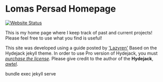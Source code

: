 # Lomas Persad Homepage

<a href="https://lomaspersad.github.io/"><img alt="Website Status" src="https://img.shields.io/website?down_message=offline&style=flat-square&up_color=green&up_message=online&url=https%3A%2F%2Flomaspersad.github.io%2F"/></a>



This is my home page where I keep track of past and current projects!
Please feel free to use what you find is useful!


This site was developed using a guide posted by ['Lazyren'](https://lazyren.github.io/about/)
Based on the Hydejack jekyll theme. In order to use Pro version of Hydejack, you must *[purchase the license](https://hydejack.com/download/)*.
Please give credit to the author of the **Hydejack**, *[qwtel](https://github.com/qwtel)*.


bundle exec jekyll serve
